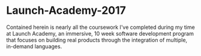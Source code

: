# Launch-Academy-2017
Contained herein is nearly all the coursework I've completed during my time at Launch Academy, an immersive, 10 week software development program that focuses on building real products through the integration of multiple, in-demand languages.
